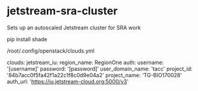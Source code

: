 # jetstream-sra-cluster
Sets up an autoscaled Jetstream cluster for SRA work



pip install shade

/root/.config/openstack/clouds.yml

clouds:
 jetstream_iu:
   region_name: RegionOne
   auth:
     username: '[username]'
     password: '[password]'
     user_domain_name: 'tacc'
     project_id: '84b7acc0f5fa42f1a22c1f8c0d9e04a2'
     project_name: 'TG-BIO170028'
     auth_url: 'https://iu.jetstream-cloud.org:5000/v3'




